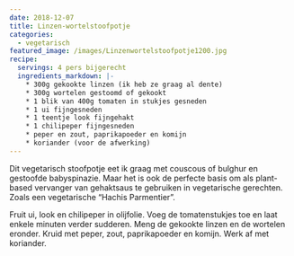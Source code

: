 ```yaml
---
date: 2018-12-07
title: Linzen-wortelstoofpotje
categories:
  - vegetarisch
featured_image: /images/Linzenwortelstoofpotje1200.jpg
recipe:
  servings: 4 pers bijgerecht
  ingredients_markdown: |-
    * 300g gekookte linzen (ik heb ze graag al dente)    * 300g wortelen gestoomd of gekookt    * 1 blik van 400g tomaten in stukjes gesneden    * 1 ui fijngesneden    * 1 teentje look fijngehakt    * 1 chilipeper fijngesneden    * peper en zout, paprikapoeder en komijn    * koriander (voor de afwerking)
---
```

Dit vegetarisch stoofpotje eet ik graag met couscous of bulghur en gestoofde babyspinazie.Maar het is ook de perfecte basis om als plant-based vervanger van gehaktsaus te gebruiken in vegetarische gerechten.Zoals een vegetarische “Hachis Parmentier”. 

<!--more-->

Fruit ui, look en chilipeper in olijfolie.Voeg de tomatenstukjes toe en laat enkele minuten verder sudderen.Meng de gekookte linzen en de wortelen eronder.Kruid met peper, zout, paprikapoeder en komijn.Werk af met koriander.